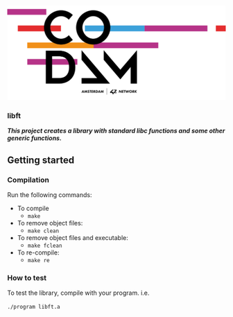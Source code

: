 <p align="center">
  <img src="https://github.com/qingqingqingli/readme_images/blob/master/codam_logo.png">
</p>

### libft
***This project creates a library with standard libc functions and some other generic functions.***

## Getting started

### Compilation

Run the following commands:

* To compile
	- `make`
* To remove object files:
	- `make clean`
* To remove object files and executable:
	- `make fclean`
* To re-compile:
	- `make re`

### How to test

To test the library, compile with your program. i.e.

`./program libft.a`
